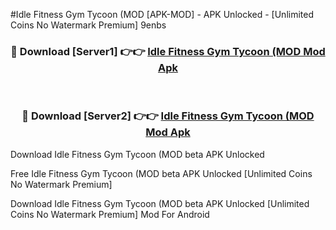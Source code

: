 #Idle Fitness Gym Tycoon (MOD [APK-MOD] - APK Unlocked - [Unlimited Coins No Watermark Premium] 9enbs



<div align="center">

<h3>🔴 Download [Server1] 👉👉 <a href="https://momento.my/?title=Idle_Fitness_Gym_Tycoon_(MOD">Idle Fitness Gym Tycoon (MOD Mod Apk</a></h3><br>

<h3>🔴 Download [Server2] 👉👉 <a href="https://momento.my/?title=Idle_Fitness_Gym_Tycoon_(MOD">Idle Fitness Gym Tycoon (MOD Mod Apk</a></h3>
</div>



Download Idle Fitness Gym Tycoon (MOD beta APK Unlocked

Free Idle Fitness Gym Tycoon (MOD beta APK Unlocked [Unlimited Coins No Watermark Premium]

Download Idle Fitness Gym Tycoon (MOD beta APK Unlocked [Unlimited Coins No Watermark Premium] Mod For Android
